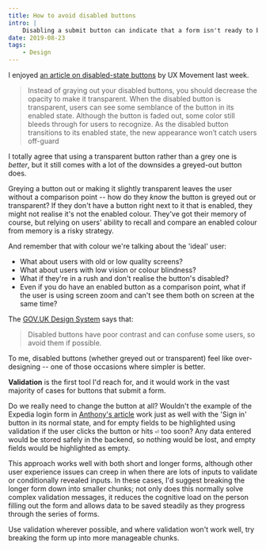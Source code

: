 ```yaml
---
title: How to avoid disabled buttons
intro: |
    Disabling a submit button can indicate that a form isn't ready to be sent; there are various ways to design this, but should we be doing it at all?
date: 2019-08-23
tags:
    - Design
---
```


I enjoyed [an article on disabled-state buttons](https://uxmovement.com/buttons/why-you-shouldnt-gray-out-disabled-buttons/) by UX Movement last week.

> Instead of graying out your disabled buttons, you should decrease the opacity to make it transparent. When the disabled button is transparent, users can see some semblance of the button in its enabled state. Although the button is faded out, some color still bleeds through for users to recognize. As the disabled button transitions to its enabled state, the new appearance won’t catch users off-guard

I totally agree that using a transparent button rather than a grey one is *better*, but it still comes with a lot of the downsides a greyed-out button does.

Greying a button out or making it slightly transparent leaves the user without a comparison point -- how do they *know* the button is greyed out or transparent? If they don't have a button right next to it that is enabled, they might not realise it's not the enabled colour. They've got their memory of course, but relying on users' ability to recall and compare an enabled colour from memory is a risky strategy.

And remember that with colour we're talking about the 'ideal' user:

- What about users with old or low quality screens?
- What about users with low vision or colour blindness?
- What if they're in a rush and don't realise the button's disabled?
- Even if you do have an enabled button as a comparison point, what if the user is using screen zoom and can't see them both on screen at the same time?

The [GOV.UK Design System](https://design-system.service.gov.uk/components/button/) says that:

> Disabled buttons have poor contrast and can confuse some users, so avoid them if possible.

To me, disabled buttons (whether greyed out or transparent) feel like over-designing -- one of those occasions where simpler is better.

**Validation** is the first tool I'd reach for, and it would work in the vast majority of cases for buttons that submit a form.

Do we really need to change the button at all? Wouldn't the example of the Expedia login form in [Anthony's article](https://uxmovement.com/buttons/why-you-shouldnt-gray-out-disabled-buttons/) work just as well with the 'Sign in' button in its normal state, and for empty fields to be highlighted using validation if the user clicks the button or hits <kbd title="Return">⏎</kbd> too soon? Any data entered would be stored safely in the backend, so nothing would be lost, and empty fields would be highlighted as empty.

This approach works well with both short and longer forms, although other user experience issues can creep in when there are lots of inputs to validate or conditionally revealed inputs. In these cases, I'd suggest breaking the longer form down into smaller chunks; not only does this normally solve complex validation messages, it reduces the cognitive load on the person filling out the form and allows data to be saved steadily as they progress through the series of forms.

Use validation wherever possible, and where validation won't work well, try breaking the form up into more manageable chunks.
